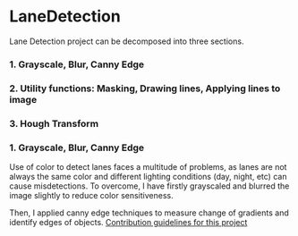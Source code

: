 # LaneDetection

Lane Detection project can be decomposed into three sections.

### 1. Grayscale, Blur, Canny Edge
### 2. Utility functions: Masking, Drawing lines, Applying lines to image
### 3. Hough Transform

### 1. Grayscale, Blur, Canny Edge
Use of color to detect lanes faces a multitude of problems, as lanes are not always the same color and different lighting conditions (day, night, etc) can cause misdetections. To overcome, I have firstly grayscaled and blurred the image slightly to reduce color sensitiveness. 

Then, I applied canny edge techniques to measure change of gradients and identify edges of objects. 
[Contribution guidelines for this project](/images/canny_image.jpeg)

